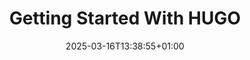 ---
title: "Getting Started With HUGO"
date: 2025-03-16T13:38:55+01:00
description: ""
draft: true
author: ""
cover: ""
tags: [""]
theme: "light"
---